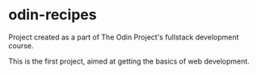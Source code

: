 # odin-recipes
Project created as a part of The Odin Project's fullstack development course.

This is the first project, aimed at getting the basics of web development.